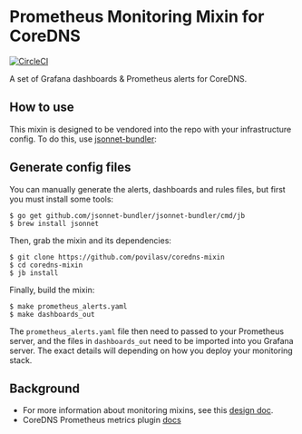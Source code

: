 # Prometheus Monitoring Mixin for CoreDNS
[![CircleCI](https://circleci.com/gh/povilasv/coredns-mixin/tree/master.svg?style=shield)](https://circleci.com/gh/povilasv/coredns-mixin)

A set of Grafana dashboards & Prometheus alerts for CoreDNS.

## How to use

This mixin is designed to be vendored into the repo with your infrastructure config.
To do this, use [jsonnet-bundler](https://github.com/jsonnet-bundler/jsonnet-bundler):

## Generate config files

You can manually generate the alerts, dashboards and rules files, but first you
must install some tools:

```
$ go get github.com/jsonnet-bundler/jsonnet-bundler/cmd/jb
$ brew install jsonnet
```

Then, grab the mixin and its dependencies:

```
$ git clone https://github.com/povilasv/coredns-mixin
$ cd coredns-mixin
$ jb install
```

Finally, build the mixin:

```
$ make prometheus_alerts.yaml
$ make dashboards_out
```

The `prometheus_alerts.yaml` file then need to passed
to your Prometheus server, and the files in `dashboards_out` need to be imported
into you Grafana server.  The exact details will depending on how you deploy your
monitoring stack.

## Background

* For more information about monitoring mixins, see this [design doc](https://docs.google.com/document/d/1A9xvzwqnFVSOZ5fD3blKODXfsat5fg6ZhnKu9LK3lB4/edit#).
* CoreDNS Prometheus metrics plugin [docs](https://github.com/coredns/coredns/tree/master/plugin/metrics)
